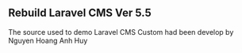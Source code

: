 ## Rebuild Laravel CMS Ver 5.5

The source used to demo Laravel CMS Custom had been develop by Nguyen Hoang Anh Huy